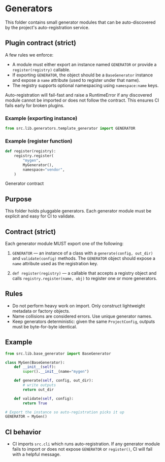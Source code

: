 
# Generators

This folder contains small generator modules that can be auto-discovered by
the project's auto-registration service.


## Plugin contract (strict)

A few rules we enforce:

- A module must either export an instance named `GENERATOR` or provide a
  `register(registry)` callable.
- If exporting `GENERATOR`, the object should be a `BaseGenerator` instance
  and expose a `name` attribute (used to register under that name).
- The registry supports optional namespacing using `namespace:name` keys.


Auto-registration will fail-fast and raise a RuntimeError if any discovered
module cannot be imported or does not follow the contract. This ensures CI
fails early for broken plugins.


### Example (exporting instance)

```python
from src.lib.generators.template_generator import GENERATOR
```


### Example (register function)

```python
def register(registry):
    registry.register(
        "mygen",
        MyGenerator(),
        namespace="vendor",
    )
```

Generator contract

Purpose
-------
This folder holds pluggable generators. Each generator module must be explicit
and easy for CI to validate.

Contract (strict)
------------------
Each generator module MUST export one of the following:

1. `GENERATOR` — an instance of a class with a `generate(config, out_dir)` and
   `validate(config)` methods. The `GENERATOR` object should expose a `name`
   attribute used as the registration key.

2. `def register(registry)` — a callable that accepts a registry object and
   calls `registry.register(name, obj)` to register one or more generators.

Rules
-----
- Do not perform heavy work on import. Only construct lightweight metadata or
  factory objects.
- Name collisions are considered errors. Use unique generator names.
- Keep generators deterministic: given the same `ProjectConfig`, outputs must
  be byte-for-byte identical.

Example
-------
```python
from src.lib.base_generator import BaseGenerator

class MyGen(BaseGenerator):
    def __init__(self):
        super().__init__(name="mygen")

    def generate(self, config, out_dir):
        # write outputs
        return out_dir

    def validate(self, config):
        return True

# Export the instance so auto-registration picks it up
GENERATOR = MyGen()
```

CI behavior
-----------
- CI imports `src.cli` which runs auto-registration. If any generator module fails
  to import or does not expose `GENERATOR` or `register()`, CI will fail with a
  helpful message.

